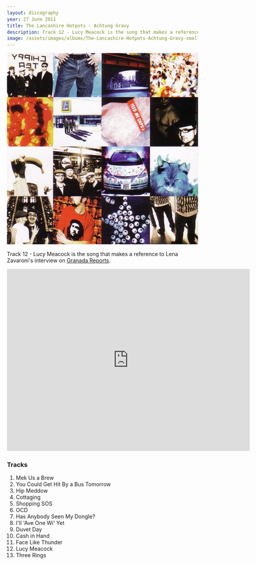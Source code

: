```yaml
---
layout: discography
year: 27 June 2011
title: The Lancashire Hotpots - Achtung Gravy
description: Track 12 - Lucy Meacock is the song that makes a reference to Lena Zavaroni's interview on Granada Reports.
image: /assets/images/albums/The-Lancashire-Hotpots-Achtung-Gravy-small.jpg
---
```


![](/assets/images/albums/The-Lancashire-Hotpots-Achtung-Gravy.jpg)

Track 12 - Lucy Meacock is the song that makes a reference to Lena Zavaroni's interview on [Granada Reports](/itv/1992/03/02/granada-reports.html).

<div class="responsive-video">
<iframe width="640px" height="480px" src="https://www.youtube.com/embed/zX9ck2_ITzQ?rel=0&showinfo=1" frameborder="0" allowfullscreen=""></iframe>
</div>

### Tracks
<ol>
<li>Mek Us a Brew</li>
<li>You Could Get Hit By a Bus Tomorrow</li>
<li>Hip Meddow</li>
<li>Cottaging</li>
<li>Shopping SOS</li>
<li>OCD</li>
<li>Has Anybody Seen My Dongle?</li>
<li>I'll 'Ave One Wi' Yet</li>
<li>Duvet Day</li>
<li>Cash in Hand</li>
<li>Face Like Thunder</li>
<li>Lucy Meacock</li>
<li>Three Rings</li>
</ol>

